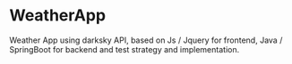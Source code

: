 # WeatherApp
Weather App using darksky API, based on Js / Jquery for frontend, Java / SpringBoot for backend and test strategy and implementation.
